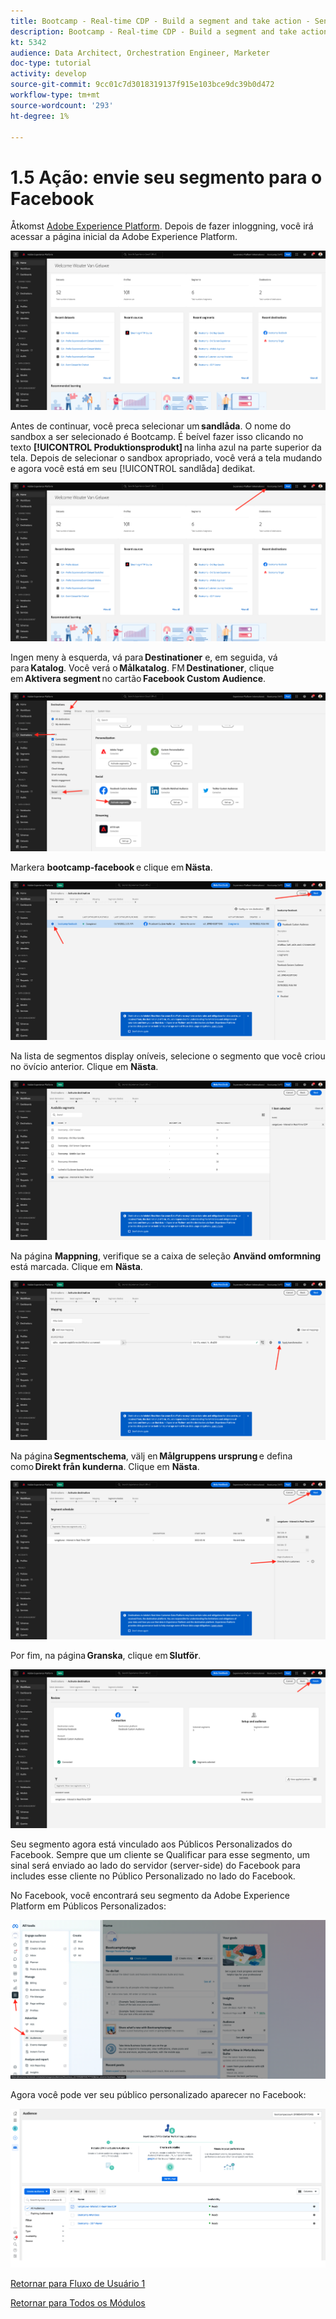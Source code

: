 ```yaml
---
title: Bootcamp - Real-time CDP - Build a segment and take action - Send your segment to DV360 - Brazil
description: Bootcamp - Real-time CDP - Build a segment and take action - Send your segment to DV360 - Brazil
kt: 5342
audience: Data Architect, Orchestration Engineer, Marketer
doc-type: tutorial
activity: develop
source-git-commit: 9cc01c7d3018319137f915e103bce9dc39b0d472
workflow-type: tm+mt
source-wordcount: '293'
ht-degree: 1%

---
```


# 1.5 Ação: envie seu segmento para o Facebook

Åtkomst [Adobe Experience Platform](https://experience.adobe.com/platform). Depois de fazer inloggning, você irá acessar a página inicial da Adobe Experience Platform.

![Datainmatning](./images/home.png)

Antes de continuar, você preca selecionar um **sandlåda**. O nome do sandbox a ser selecionado é Bootcamp. É beível fazer isso clicando no texto **[!UICONTROL Produktionsprodukt]** na linha azul na parte superior da tela. Depois de selecionar o sandbox apropriado, você verá a tela mudando e agora você está em seu [!UICONTROL sandlåda] dedikat.

![Datainmatning](./images/sb1.png)

Ingen meny à esquerda, vá para **Destinationer** e, em seguida, vá para **Katalog**. Você verá o **Målkatalog**. FM **Destinationer**, clique em **Aktivera segment** no cartão **Facebook Custom Audience**.

![RTCDP](./images/rtcdpgoogleseg.png)

Markera **bootcamp-facebook** e clique em **Nästa**.

![RTCDP](./images/rtcdpcreatedest2.png)

Na lista de segmentos display oníveis, selecione o segmento que você criou no övício anterior. Clique em **Nästa**.

![RTCDP](./images/rtcdpcreatedest3.png)

Na página **Mappning**, verifique se a caixa de seleção **Använd omformning** está marcada. Clique em **Nästa**.

![RTCDP](./images/rtcdpcreatedest4a.png)

Na página **Segmentschema**, välj en **Målgruppens ursprung** e defina como **Direkt från kunderna**. Clique em **Nästa**.

![RTCDP](./images/rtcdpcreatedest4.png)

Por fim, na página **Granska**, clique em **Slutför**.

![RTCDP](./images/rtcdpcreatedest5.png)

Seu segmento agora está vinculado aos Públicos Personalizados do Facebook. Sempre que um cliente se Qualificar para esse segmento, um sinal será enviado ao lado do servidor (server-side) do Facebook para includes esse cliente no Público Personalizado no lado do Facebook.

No Facebook, você encontrará seu segmento da Adobe Experience Platform em Públicos Personalizados:

![RTCDP](./images/rtcdpcreatedest5b.png)

Agora você pode ver seu público personalizado aparecer no Facebook:

![RTCDP](./images/rtcdpcreatedest5a.png)

[Retornar para Fluxo de Usuário 1](./uc1.md)

[Retornar para Todos os Módulos](../../overview.md)
